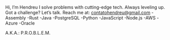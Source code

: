 Hi, I’m Hendreu
I solve problems with cutting-edge tech.
Always leveling up.
Got a challenge? Let’s talk.
Reach me at: contatohendreu@gmail.com
-Assembly
-Rust
-Java
-PostgreSQL
-Python
-JavaScript
-Node.js
-AWS
-Azure
-Oracle

A.K.A.: P.R.O.B.L.E.M.

<!---  
Hendreu is a repository of innovation. Explore and discover.  
--->
